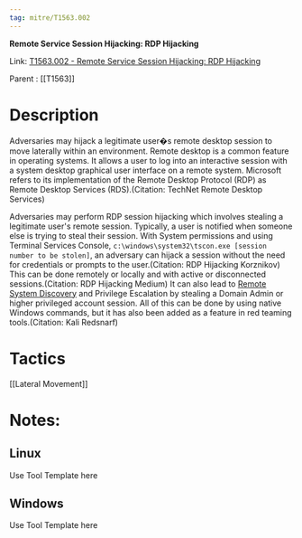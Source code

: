 ```yaml
---
tag: mitre/T1563.002
---
```


**Remote Service Session Hijacking: RDP Hijacking**

Link: [T1563.002 - Remote Service Session Hijacking: RDP Hijacking](https://attack.mitre.org/techniques/T1563/002)

Parent : [[T1563]]


# Description

Adversaries may hijack a legitimate user�s remote desktop session to move laterally within an environment. Remote desktop is a common feature in operating systems. It allows a user to log into an interactive session with a system desktop graphical user interface on a remote system. Microsoft refers to its implementation of the Remote Desktop Protocol (RDP) as Remote Desktop Services (RDS).(Citation: TechNet Remote Desktop Services)

Adversaries may perform RDP session hijacking which involves stealing a legitimate user's remote session. Typically, a user is notified when someone else is trying to steal their session. With System permissions and using Terminal Services Console, `c:\windows\system32\tscon.exe [session number to be stolen]`, an adversary can hijack a session without the need for credentials or prompts to the user.(Citation: RDP Hijacking Korznikov) This can be done remotely or locally and with active or disconnected sessions.(Citation: RDP Hijacking Medium) It can also lead to [Remote System Discovery](https://attack.mitre.org/techniques/T1018) and Privilege Escalation by stealing a Domain Admin or higher privileged account session. All of this can be done by using native Windows commands, but it has also been added as a feature in red teaming tools.(Citation: Kali Redsnarf)

# Tactics


[[Lateral Movement]]


# Notes:

## Linux

Use Tool Template here

## Windows

Use Tool Template here